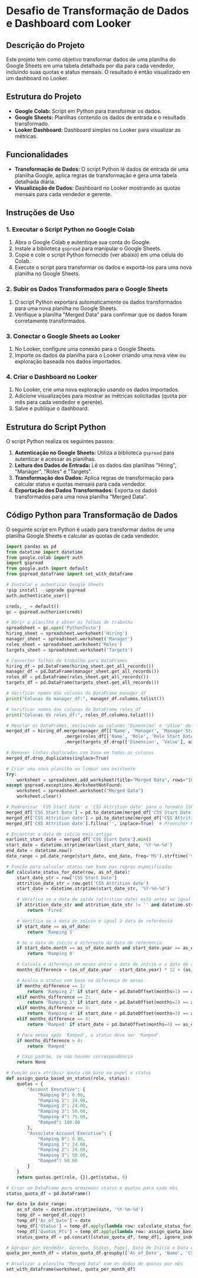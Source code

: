 # Desafio de Transformação de Dados e Dashboard com Looker

## Descrição do Projeto

Este projeto tem como objetivo transformar dados de uma planilha do Google Sheets em uma tabela detalhada por dia para cada vendedor, incluindo suas quotas e status mensais. O resultado é então visualizado em um dashboard no Looker.

## Estrutura do Projeto

- **Google Colab:** Script em Python para transformar os dados.
- **Google Sheets:** Planilhas contendo os dados de entrada e o resultado transformado.
- **Looker Dashboard:** Dashboard simples no Looker para visualizar as métricas.

## Funcionalidades

- **Transformação de Dados:** O script Python lê dados de entrada de uma planilha Google, aplica regras de transformação e gera uma tabela detalhada diária.
- **Visualização de Dados:** Dashboard no Looker mostrando as quotas mensais para cada vendedor e gerente.

## Instruções de Uso

### 1. Executar o Script Python no Google Colab

1. Abra o Google Colab e autentique sua conta do Google.
2. Instale a biblioteca `gspread` para manipular o Google Sheets.
3. Copie e cole o script Python fornecido (ver abaixo) em uma célula do Colab.
4. Execute o script para transformar os dados e exportá-los para uma nova planilha no Google Sheets.

### 2. Subir os Dados Transformados para o Google Sheets

1. O script Python exportará automaticamente os dados transformados para uma nova planilha no Google Sheets.
2. Verifique a planilha "Merged Data" para confirmar que os dados foram corretamente transformados.

### 3. Conectar o Google Sheets ao Looker

1. No Looker, configure uma conexão para o Google Sheets.
2. Importe os dados da planilha para o Looker criando uma nova view ou exploração baseada nos dados importados.

### 4. Criar o Dashboard no Looker

1. No Looker, crie uma nova exploração usando os dados importados.
2. Adicione visualizações para mostrar as métricas solicitadas (quota por mês para cada vendedor e gerente).
3. Salve e publique o dashboard.

## Estrutura do Script Python

O script Python realiza os seguintes passos:

1. **Autenticação no Google Sheets:** Utiliza a biblioteca `gspread` para autenticar e acessar as planilhas.
2. **Leitura dos Dados de Entrada:** Lê os dados das planilhas "Hiring", "Manager", "Roles" e "Targets".
3. **Transformação dos Dados:** Aplica regras de transformação para calcular status e quotas mensais para cada vendedor.
4. **Exportação dos Dados Transformados:** Exporta os dados transformados para uma nova planilha "Merged Data".


## Código Python para Transformação de Dados

O seguinte script em Python é usado para transformar dados de uma planilha Google Sheets e calcular as quotas de cada vendedor.

```python
import pandas as pd
from datetime import datetime
from google.colab import auth
import gspread
from google.auth import default
from gspread_dataframe import set_with_dataframe

# Instalar e autenticar Google Sheets
!pip install --upgrade gspread
auth.authenticate_user()

creds, _ = default()
gc = gspread.authorize(creds)

# Abrir a planilha e obter as folhas de trabalho
spreadsheet = gc.open('PythonTeste')
hiring_sheet = spreadsheet.worksheet('Hiring')
manager_sheet = spreadsheet.worksheet('Manager')
roles_sheet = spreadsheet.worksheet('Roles')
targets_sheet = spreadsheet.worksheet('Targets')

# Converter folhas de trabalho para DataFrames
hiring_df = pd.DataFrame(hiring_sheet.get_all_records())
manager_df = pd.DataFrame(manager_sheet.get_all_records())
roles_df = pd.DataFrame(roles_sheet.get_all_records())
targets_df = pd.DataFrame(targets_sheet.get_all_records())

# Verificar nomes das colunas do DataFrame manager_df
print("Colunas do manager_df:", manager_df.columns.tolist())

# Verificar nomes das colunas do DataFrame roles_df
print("Colunas do roles_df:", roles_df.columns.tolist())

# Mesclar os DataFrames, excluindo as colunas 'Dimension' e 'Value' de targets_df
merged_df = hiring_df.merge(manager_df[['Name', 'Manager', 'Manager Start Date', 'Manager End Date']], on='Name', how='left') \
                      .merge(roles_df[['Name', 'Role', 'Role Start Date', 'Role End Date']], on='Name', how='left') \
                      .merge(targets_df.drop(['Dimension', 'Value'], axis=1), on='Role', how='left')

# Remover linhas duplicadas com base em todas as colunas
merged_df.drop_duplicates(inplace=True)

# Criar uma nova planilha ou limpar uma existente
try:
    worksheet = spreadsheet.add_worksheet(title="Merged Data", rows="100", cols="20")
except gspread.exceptions.WorksheetNotFound:
    worksheet = spreadsheet.worksheet("Merged Data")
    worksheet.clear()

# Padronizar 'CSS Start Date' e 'CSS Attrition date' para o formato ISO8601 (YYYY-MM-DD)
merged_df['CSS Start Date'] = pd.to_datetime(merged_df['CSS Start Date'], errors='coerce').dt.strftime('%Y-%m-%d')
merged_df['CSS Attrition date'] = pd.to_datetime(merged_df['CSS Attrition date'], errors='coerce').dt.strftime('%Y-%m-%d')
merged_df['CSS Attrition date'].fillna('', inplace=True)  # Preencher NaN com string vazia

# Encontrar a data de início mais antiga
earliest_start_date = merged_df['CSS Start Date'].min()
start_date = datetime.strptime(earliest_start_date, '%Y-%m-%d')
end_date = datetime.now()
date_range = pd.date_range(start_date, end_date, freq='MS').strftime('%Y-%m-%d').tolist()

# Função para calcular status com base nas regras especificadas
def calculate_status_for_date(row, as_of_date):
    start_date_str = row['CSS Start Date']
    attrition_date_str = row.get('CSS Attrition date')
    start_date = datetime.strptime(start_date_str, '%Y-%m-%d')

    # Verifica se a data de saída (attrition date) está antes ou igual à data de referência
    if attrition_date_str and attrition_date_str != '' and datetime.strptime(attrition_date_str, '%Y-%m-%d') <= as_of_date:
        return 'Fired'

    # Verifica se a data de início é igual à data de referência
    if start_date == as_of_date:
        return 'Ramping 1'

    # Se a data de início é diferente da data de referência
    if start_date.month == as_of_date.month and start_date.year == as_of_date.year:
        return 'Ramping 0'

    # Calcula a diferença em meses entre a data de início e a data de referência
    months_difference = (as_of_date.year - start_date.year) * 12 + (as_of_date.month - start_date.month)

    # Avalia o status com base na diferença de meses
    if months_difference == 1:
        return 'Ramping 2' if start_date + pd.DateOffset(months=1) == as_of_date else 'Ramping 1'
    elif months_difference == 2:
        return 'Ramping 3' if start_date + pd.DateOffset(months=2) == as_of_date else 'Ramping 2'
    elif months_difference == 3:
        return 'Ramping 4' if start_date + pd.DateOffset(months=3) == as_of_date else 'Ramping 3'
    elif months_difference == 4:
        return 'Ramped' if start_date + pd.DateOffset(months=4) == as_of_date else 'Ramping 4'

    # Para meses após 'Ramped', o status deve ser 'Ramped'
    if months_difference > 4:
        return 'Ramped'

    # Caso padrão, se não houver correspondência
    return None

# Função para atribuir quota com base no papel e status
def assign_quota_based_on_status(role, status):
    quotas = {
        "Account Executive": {
            "Ramping 0": 0.00,
            "Ramping 1": 24.00,
            "Ramping 2": 24.00,
            "Ramping 3": 50.00,
            "Ramping 4": 75.00,
            "Ramped": 100.00
        },
        "Associate Account Executive": {
            "Ramping 0": 0.00,
            "Ramping 1": 24.00,
            "Ramping 2": 24.00,
            "Ramping 3": 50.00,
            "Ramped": 90.00
        }
    }
    return quotas.get(role, {}).get(status, 0)

# Criar um DataFrame para armazenar status e quotas para cada mês
status_quota_df = pd.DataFrame()

for date in date_range:
    as_of_date = datetime.strptime(date, '%Y-%m-%d')
    temp_df = merged_df.copy()
    temp_df['As_of_Date'] = date
    temp_df['Status'] = temp_df.apply(lambda row: calculate_status_for_date(row, as_of_date), axis=1)
    temp_df['Quotas_Pts'] = temp_df.apply(lambda row: assign_quota_based_on_status(row['Role'], row['Status']), axis=1)
    status_quota_df = pd.concat([status_quota_df, temp_df], ignore_index=True)

# Agrupar por Vendedor, Gerente, Status, Papel, Data de Início e Data de Saída, sumarizando as quotas
quota_per_month_df = status_quota_df.groupby(['As_of_Date', 'Name', 'CSS Start Date', 'CSS Attrition date', 'Manager', 'Manager Start Date', 'Manager End Date', 'Role', 'Role Start Date', 'Role End Date', 'Status'], as_index=False)['Quotas_Pts'].sum()

# Atualizar a planilha "Merged Data" com os dados de quotas por mês
set_with_dataframe(worksheet, quota_per_month_df) 

